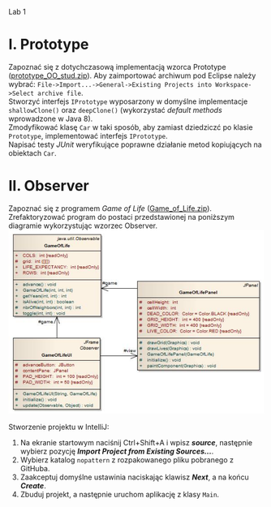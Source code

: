 Lab 1 

I. Prototype
============

Zapoznać się z dotychczasową implementacją wzorca Prototype ([prototype\_OO\_stud.zip](./prototype_OO_stud.zip)). Aby zaimportować archiwum pod Eclipse należy wybrać: `File->Import...->General->Existing Projects into Workspace->Select archive file`.  
Stworzyć interfejs `IPrototype` wyposarzony w domyślne implementacje `shallowClone()` oraz `deepClone()` (wykorzystać _default methods_ wprowadzone w Java 8).  
Zmodyfikować klasę `Car` w taki sposób, aby zamiast dziedziczć po klasie `Prototype`, implementować interfejs `IPrototype`.  
Napisać testy _JUnit_ weryfikujące poprawne działanie metod kopiujących na obiektach `Car`.

II. Observer
============

Zapoznać się z programem _Game of Life_ ([Game\_of\_Life.zip](./Game_of_Life.zip)). Zrefaktoryzować program do postaci przedstawionej na poniższym diagramie wykorzystując wzorzec Observer. 
![Game_of_Life_with_Observer](./Game_of_Life_with_Observer.jpg)

Stworzenie projektu w IntelliJ:
1. Na ekranie startowym naciśnij Ctrl+Shift+A i wpisz ***source***, następnie wybierz pozycję ***Import Project from Existing Sources...***.
1. Wybierz katalog `nopattern` z rozpakowanego pliku pobranego z GitHuba.
1. Zaakceptuj domyślne ustawinia naciskając klawisz ***Next***, a na końcu ***Create***.
1. Zbuduj projekt, a następnie uruchom aplikację z klasy `Main`.
